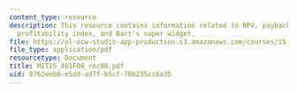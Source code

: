 ```yaml
---
content_type: resource
description: This resource contains information related to NPV, payback period, IRR,
  profitability index, and Bart's super widget.
file: https://ol-ocw-studio-app-production.s3.amazonaws.com/courses/15-401-finance-theory-i-fall-2008/9762eeb6e5ddad7fb5cf78b235ccba35_MIT15_401F08_rec08.pdf
file_type: application/pdf
resourcetype: Document
title: MIT15_401F08_rec08.pdf
uid: 9762eeb6-e5dd-ad7f-b5cf-78b235ccba35
---
```

